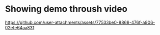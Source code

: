 <h1>Showing demo throush video</h1>



https://github.com/user-attachments/assets/77533be0-8868-476f-a906-02efe64aa831

